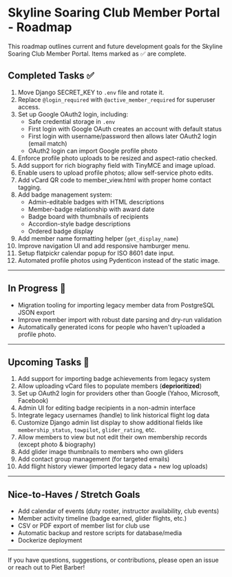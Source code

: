 # Skyline Soaring Club Member Portal - Roadmap

This roadmap outlines current and future development goals for the Skyline Soaring Club Member Portal. Items marked as ✅ are complete.

## Completed Tasks ✅
1. Move Django SECRET_KEY to `.env` file and rotate it.
2. Replace `@login_required` with `@active_member_required` for superuser access.
3. Set up Google OAuth2 login, including:
   - Safe credential storage in `.env`
   - First login with Google OAuth creates an account with default status
   - First login with username/password then allows later OAuth2 login (email match)
   - OAuth2 login can import Google profile photo
4. Enforce profile photo uploads to be resized and aspect-ratio checked.
5. Add support for rich biography field with TinyMCE and image upload.
6. Enable users to upload profile photos; allow self-service photo edits.
7. Add vCard QR code to member_view.html with proper home contact tagging.
8. Add badge management system:
   - Admin-editable badges with HTML descriptions
   - Member-badge relationship with award date
   - Badge board with thumbnails of recipients
   - Accordion-style badge descriptions
   - Ordered badge display
9. Add member name formatting helper (`get_display_name`)
10. Improve navigation UI and add responsive hamburger menu.
11. Setup flatpickr calendar popup for ISO 8601 date input.
12. Automated profile photos using Pydenticon instead of the static image. 

---

## In Progress 🔄
- Migration tooling for importing legacy member data from PostgreSQL JSON export
- Improve member import with robust date parsing and dry-run validation
- Automatically generated icons for people who haven't uploaded a profile photo. 

---

## Upcoming Tasks 🚀
1. Add support for importing badge achievements from legacy system
2. Allow uploading vCard files to populate members (**deprioritized**)
3. Set up OAuth2 login for providers other than Google (Yahoo, Microsoft, Facebook)
4. Admin UI for editing badge recipients in a non-admin interface
5. Integrate legacy usernames (handle) to link historical flight log data
6. Customize Django admin list display to show additional fields like `membership_status`, `towpilot`, `glider_rating`, etc.
7. Allow members to view but not edit their own membership records (except photo & biography)
8. Add glider image thumbnails to members who own gliders
9. Add contact group management (for targeted emails)
10. Add flight history viewer (imported legacy data + new log uploads)

---

## Nice-to-Haves / Stretch Goals
- Add calendar of events (duty roster, instructor availability, club events)
- Member activity timeline (badge earned, glider flights, etc.)
- CSV or PDF export of member list for club use
- Automatic backup and restore scripts for database/media
- Dockerize deployment

---

If you have questions, suggestions, or contributions, please open an issue or reach out to Piet Barber!

